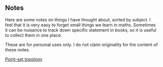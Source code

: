 ## Notes

Here are some notes on things I have thought about, sorted by subject. 
I feel that it is very easy to forget small things we learn in maths. 
Sometimes it can be nuisance to track down specific statement in books, 
so it is useful to collect them in one place.

These are for personal uses only. 
I do not claim originality for the content of these notes.

[Point-set topology](https://zihengh63.github.io/notes/Point-set%topology)
